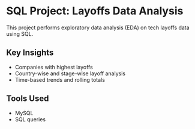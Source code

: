 # SQL Project: Layoffs Data Analysis

This project performs exploratory data analysis (EDA) on tech layoffs data using SQL.

## Key Insights
- Companies with highest layoffs
- Country-wise and stage-wise layoff analysis
- Time-based trends and rolling totals

## Tools Used
- MySQL
- SQL queries
